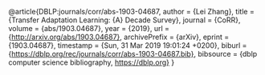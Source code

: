 @article{DBLP:journals/corr/abs-1903-04687,
  author    = {Lei Zhang},
  title     = {Transfer Adaptation Learning: {A} Decade Survey},
  journal   = {CoRR},
  volume    = {abs/1903.04687},
  year      = {2019},
  url       = {http://arxiv.org/abs/1903.04687},
  archivePrefix = {arXiv},
  eprint    = {1903.04687},
  timestamp = {Sun, 31 Mar 2019 19:01:24 +0200},
  biburl    = {https://dblp.org/rec/journals/corr/abs-1903-04687.bib},
  bibsource = {dblp computer science bibliography, https://dblp.org}
}